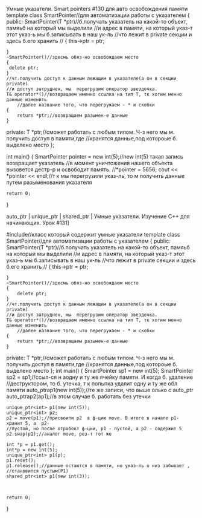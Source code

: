 Умные указатели. Smart pointers #130
для авто освобождения памяти
template<typename T>
class SmartPointer//для автоматизации работы с указателем
{
public:
	SmartPointer(T *ptr)//б.получать указатель на какой-то объект, памяьб на который мы выделили
		//и адрес в памяти, на который указ-т этот указ-ь мы б.записывать в наш ук-ль
		//что лежит в private секции и здесь б.его хранить
		//
	{
		this->ptr = ptr;

	}
	~SmartPointer()//здесмь обяз-но освобождаем место
	{
     delete ptr;
	}
	//чт.получить доступ к данным лежащим в указателе(а он в секции private)
	//и доступ затруднен, мы  перегрузим оператор звездочка.
	T& operator*()//возвращаем именно ссылка на тип T, тк хотим менно данные изменить
		//далее название того, что перегружаем - * и скобки
	{
		return *ptr;//возвращаем разымен-е данные
	}

private:
	T *ptr;//сможет работать с любым типом. Ч-з него мы м. получить доступ в памяти,где
	//хранятся данные,под котороые б. выделено место
};

int main()
{
	SmartPointer<int> pointer = new int(5);//new int(5) такая запись возвращает  указатель
	//в момент уничтожения нашего объекта вызовется дестр-р и освободит память.
	//*pointer = 5656;
	cout << *pointer << endl;//т к мы перегрузили указ-ль, то м получить данные путем разыменования указателя


	return 0;
}



auto_ptr | unique_ptr | shared_ptr | Умные указатели. Изучение С++ для начинающих. Урок #131]

#include<memory>//класс который содержит умные указатели
template<typename T>
class SmartPointer//для автоматизации работы с указателем
{
public:
	SmartPointer(T *ptr)//б.получать указатель на какой-то объект, памяьб на который мы выделили
		//и адрес в памяти, на который указ-т этот указ-ь мы б.записывать в наш ук-ль
		//что лежит в private секции и здесь б.его хранить
		//
	{
		this->ptr = ptr;

	}
	~SmartPointer()//здесмь обяз-но освобождаем место
	{
		delete ptr;
	}
	//чт.получить доступ к данным лежащим в указателе(а он в секции private)
	//и доступ затруднен, мы  перегрузим оператор звездочка.
	T& operator*()//возвращаем именно ссылка на тип T, тк хотим менно данные изменить
		//далее название того, что перегружаем - * и скобки
	{
		return *ptr;//возвращаем разымен-е данные
	}

private:
	T *ptr;//сможет работать с любым типом. Ч-з него мы м. получить доступ в памяти,где
	//хранятся данные,под котороые б. выделено место
};
int main()
{
	SmartPointer<int> sp1 = new int(5); 
	SmartPointer<int> sp2 = sp1;//ссыл-ся н аодну и ту же ячейку памяти. И когда б. удаление 
	//деструктором, то б. утечка, т к попытка удалит одну и ту же обл памяти
	auto_ptr<int>ap1(new int(5));//те же записи, что выше олько с auto_ptr
	auto_ptr<int>ap2(ap1);//в этом случае б. работать без утечки

	unique_ptr<int> p1(new int(5));
	unique_ptr<int> p2;
	p2 = move(p1);//присвоили p2  в ф-цию move. В итоге в начале p1- хранит 5, а  p2-
	//пустой, но после отрабокт ф-ции, p1 - пустой, а p2 - содержит 5
	p2.swap(p1);//аналог move, рез-т тот же

	int *p = p1.get();
	int*p = new int(5);
	unique_ptr<int> p1(p);
	p1.reset();
	p1.release();//данные остаются в памяти, но указ-ль о низ забывает , 
	//становится пустым(P1)
	shared_ptr<int> p1(new int(3));



	return 0;
}
